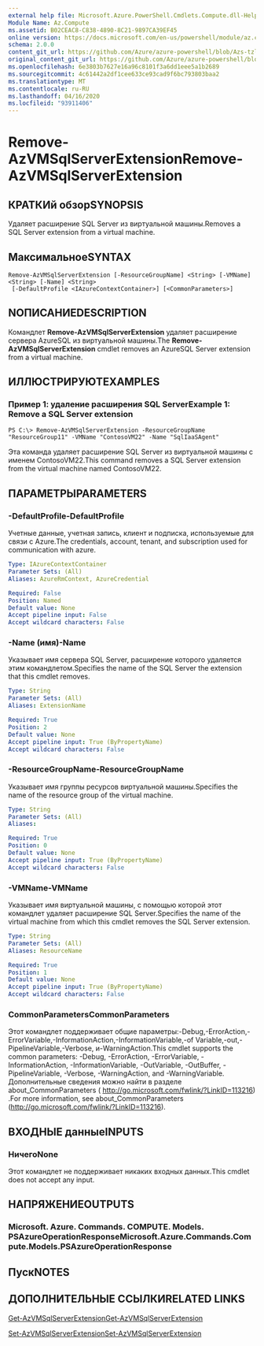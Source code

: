 ```yaml
---
external help file: Microsoft.Azure.PowerShell.Cmdlets.Compute.dll-Help-Help.xml
Module Name: Az.Compute
ms.assetid: B02CEAC8-C838-4890-8C21-9897CA39EF45
online version: https://docs.microsoft.com/en-us/powershell/module/az.compute/remove-azvmsqlserverextension
schema: 2.0.0
content_git_url: https://github.com/Azure/azure-powershell/blob/Azs-tzl/src/Compute/Compute/help/Remove-AzVMSqlServerExtension.md
original_content_git_url: https://github.com/Azure/azure-powershell/blob/Azs-tzl/src/Compute/Compute/help/Remove-AzVMSqlServerExtension.md
ms.openlocfilehash: 6e3803b7627e16a96c8101f3a6dd1eee5a1b2689
ms.sourcegitcommit: 4c61442a2df1cee633ce93cad9f6bc793803baa2
ms.translationtype: MT
ms.contentlocale: ru-RU
ms.lasthandoff: 04/16/2020
ms.locfileid: "93911406"
---
```

# <span data-ttu-id="f5f9d-101">Remove-AzVMSqlServerExtension</span><span class="sxs-lookup"><span data-stu-id="f5f9d-101">Remove-AzVMSqlServerExtension</span></span>

## <span data-ttu-id="f5f9d-102">КРАТКИй обзор</span><span class="sxs-lookup"><span data-stu-id="f5f9d-102">SYNOPSIS</span></span>
<span data-ttu-id="f5f9d-103">Удаляет расширение SQL Server из виртуальной машины.</span><span class="sxs-lookup"><span data-stu-id="f5f9d-103">Removes a SQL Server extension from a virtual machine.</span></span>

## <span data-ttu-id="f5f9d-104">Максимальное</span><span class="sxs-lookup"><span data-stu-id="f5f9d-104">SYNTAX</span></span>

```
Remove-AzVMSqlServerExtension [-ResourceGroupName] <String> [-VMName] <String> [-Name] <String>
 [-DefaultProfile <IAzureContextContainer>] [<CommonParameters>]
```

## <span data-ttu-id="f5f9d-105">NОПИСАНИЕ</span><span class="sxs-lookup"><span data-stu-id="f5f9d-105">DESCRIPTION</span></span>
<span data-ttu-id="f5f9d-106">Командлет **Remove-AzVMSqlServerExtension** удаляет расширение сервера AzureSQL из виртуальной машины.</span><span class="sxs-lookup"><span data-stu-id="f5f9d-106">The **Remove-AzVMSqlServerExtension** cmdlet removes an AzureSQL Server extension from a virtual machine.</span></span>

## <span data-ttu-id="f5f9d-107">ИЛЛЮСТРИРУЮТ</span><span class="sxs-lookup"><span data-stu-id="f5f9d-107">EXAMPLES</span></span>

### <span data-ttu-id="f5f9d-108">Пример 1: удаление расширения SQL Server</span><span class="sxs-lookup"><span data-stu-id="f5f9d-108">Example 1: Remove a SQL Server extension</span></span>
```
PS C:\> Remove-AzVMSqlServerExtension -ResourceGroupName "ResourceGroup11" -VMName "ContosoVM22" -Name "SqlIaaSAgent"
```

<span data-ttu-id="f5f9d-109">Эта команда удаляет расширение SQL Server из виртуальной машины с именем ContosoVM22.</span><span class="sxs-lookup"><span data-stu-id="f5f9d-109">This command removes a SQL Server extension from the virtual machine named ContosoVM22.</span></span>

## <span data-ttu-id="f5f9d-110">ПАРАМЕТРЫ</span><span class="sxs-lookup"><span data-stu-id="f5f9d-110">PARAMETERS</span></span>

### <span data-ttu-id="f5f9d-111">-DefaultProfile</span><span class="sxs-lookup"><span data-stu-id="f5f9d-111">-DefaultProfile</span></span>
<span data-ttu-id="f5f9d-112">Учетные данные, учетная запись, клиент и подписка, используемые для связи с Azure.</span><span class="sxs-lookup"><span data-stu-id="f5f9d-112">The credentials, account, tenant, and subscription used for communication with azure.</span></span>

```yaml
Type: IAzureContextContainer
Parameter Sets: (All)
Aliases: AzureRmContext, AzureCredential

Required: False
Position: Named
Default value: None
Accept pipeline input: False
Accept wildcard characters: False
```

### <span data-ttu-id="f5f9d-113">-Name (имя)</span><span class="sxs-lookup"><span data-stu-id="f5f9d-113">-Name</span></span>
<span data-ttu-id="f5f9d-114">Указывает имя сервера SQL Server, расширение которого удаляется этим командлетом.</span><span class="sxs-lookup"><span data-stu-id="f5f9d-114">Specifies the name of the SQL Server the extension that this cmdlet removes.</span></span>

```yaml
Type: String
Parameter Sets: (All)
Aliases: ExtensionName

Required: True
Position: 2
Default value: None
Accept pipeline input: True (ByPropertyName)
Accept wildcard characters: False
```

### <span data-ttu-id="f5f9d-115">-ResourceGroupName</span><span class="sxs-lookup"><span data-stu-id="f5f9d-115">-ResourceGroupName</span></span>
<span data-ttu-id="f5f9d-116">Указывает имя группы ресурсов виртуальной машины.</span><span class="sxs-lookup"><span data-stu-id="f5f9d-116">Specifies the name of the resource group of the virtual machine.</span></span>

```yaml
Type: String
Parameter Sets: (All)
Aliases: 

Required: True
Position: 0
Default value: None
Accept pipeline input: True (ByPropertyName)
Accept wildcard characters: False
```

### <span data-ttu-id="f5f9d-117">-VMName</span><span class="sxs-lookup"><span data-stu-id="f5f9d-117">-VMName</span></span>
<span data-ttu-id="f5f9d-118">Указывает имя виртуальной машины, с помощью которой этот командлет удаляет расширение SQL Server.</span><span class="sxs-lookup"><span data-stu-id="f5f9d-118">Specifies the name of the virtual machine from which this cmdlet removes the SQL Server extension.</span></span>

```yaml
Type: String
Parameter Sets: (All)
Aliases: ResourceName

Required: True
Position: 1
Default value: None
Accept pipeline input: True (ByPropertyName)
Accept wildcard characters: False
```

### <span data-ttu-id="f5f9d-119">CommonParameters</span><span class="sxs-lookup"><span data-stu-id="f5f9d-119">CommonParameters</span></span>
<span data-ttu-id="f5f9d-120">Этот командлет поддерживает общие параметры:-Debug,-ErrorAction,-ErrorVariable,-InformationAction,-InformationVariable,-of Variable,-out,-PipelineVariable,-Verbose, и-WarningAction.</span><span class="sxs-lookup"><span data-stu-id="f5f9d-120">This cmdlet supports the common parameters: -Debug, -ErrorAction, -ErrorVariable, -InformationAction, -InformationVariable, -OutVariable, -OutBuffer, -PipelineVariable, -Verbose, -WarningAction, and -WarningVariable.</span></span> <span data-ttu-id="f5f9d-121">Дополнительные сведения можно найти в разделе about_CommonParameters ( http://go.microsoft.com/fwlink/?LinkID=113216) .</span><span class="sxs-lookup"><span data-stu-id="f5f9d-121">For more information, see about_CommonParameters (http://go.microsoft.com/fwlink/?LinkID=113216).</span></span>

## <span data-ttu-id="f5f9d-122">ВХОДНЫЕ данные</span><span class="sxs-lookup"><span data-stu-id="f5f9d-122">INPUTS</span></span>

### <span data-ttu-id="f5f9d-123">Ничего</span><span class="sxs-lookup"><span data-stu-id="f5f9d-123">None</span></span>
<span data-ttu-id="f5f9d-124">Этот командлет не поддерживает никаких входных данных.</span><span class="sxs-lookup"><span data-stu-id="f5f9d-124">This cmdlet does not accept any input.</span></span>

## <span data-ttu-id="f5f9d-125">НАПРЯЖЕНИЕ</span><span class="sxs-lookup"><span data-stu-id="f5f9d-125">OUTPUTS</span></span>

### <span data-ttu-id="f5f9d-126">Microsoft. Azure. Commands. COMPUTE. Models. PSAzureOperationResponse</span><span class="sxs-lookup"><span data-stu-id="f5f9d-126">Microsoft.Azure.Commands.Compute.Models.PSAzureOperationResponse</span></span>

## <span data-ttu-id="f5f9d-127">Пуск</span><span class="sxs-lookup"><span data-stu-id="f5f9d-127">NOTES</span></span>

## <span data-ttu-id="f5f9d-128">ДОПОЛНИТЕЛЬНЫЕ ССЫЛКИ</span><span class="sxs-lookup"><span data-stu-id="f5f9d-128">RELATED LINKS</span></span>

[<span data-ttu-id="f5f9d-129">Get-AzVMSqlServerExtension</span><span class="sxs-lookup"><span data-stu-id="f5f9d-129">Get-AzVMSqlServerExtension</span></span>](./Get-AzVMSqlServerExtension.md)

[<span data-ttu-id="f5f9d-130">Set-AzVMSqlServerExtension</span><span class="sxs-lookup"><span data-stu-id="f5f9d-130">Set-AzVMSqlServerExtension</span></span>](./Set-AzVMSqlServerExtension.md)


